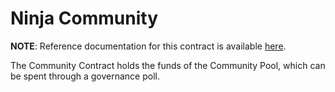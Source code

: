 # Ninja Community

**NOTE**: Reference documentation for this contract is available [here](https://docs.ninja.finance/contracts/community).

The Community Contract holds the funds of the Community Pool, which can be spent through a governance poll.
